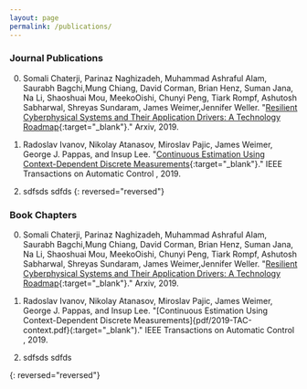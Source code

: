 ```yaml
---
layout: page
permalink: /publications/
---
```


### Journal Publications

0. Somali Chaterji, Parinaz Naghizadeh, Muhammad Ashraful Alam, Saurabh Bagchi,Mung Chiang, David Corman, 
   Brian Henz, Suman Jana, Na Li, Shaoshuai Mou, MeekoOishi, Chunyi Peng, Tiark Rompf, Ashutosh Sabharwal,
   Shreyas Sundaram, James Weimer,Jennifer Weller. 
   "[Resilient Cyberphysical Systems and Their Application Drivers: A Technology Roadmap](https://arxiv.org/abs/2001.00090){:target="_blank"}."
   Arxiv, 2019. 
   
0. Radoslav Ivanov, Nikolay Atanasov, Miroslav Pajic, James Weimer, George J. Pappas, and Insup Lee. 
   "[Continuous Estimation Using Context-Dependent Discrete Measurements](pdf/2019-TAC-context.pdf){:target="_blank"}." IEEE Transactions on Automatic Control , 2019. 

0. sdfsds
   sdfds 
{: reversed="reversed"}
   



### Book Chapters

0. Somali Chaterji, Parinaz Naghizadeh, Muhammad Ashraful Alam, Saurabh Bagchi,Mung Chiang, David Corman, 
   Brian Henz, Suman Jana, Na Li, Shaoshuai Mou, MeekoOishi, Chunyi Peng, Tiark Rompf, Ashutosh Sabharwal,
   Shreyas Sundaram, James Weimer,Jennifer Weller. 
   "[Resilient Cyberphysical Systems and Their Application Drivers: A Technology Roadmap](https://arxiv.org/abs/2001.00090){:target="_blank"}."
   Arxiv, 2019. 
   
0. Radoslav Ivanov, Nikolay Atanasov, Miroslav Pajic, James Weimer, George J. Pappas, and Insup Lee. 
   "[Continuous Estimation Using Context-Dependent Discrete Measurements]{pdf/2019-TAC-context.pdf}(:target="_blank")." IEEE Transactions on Automatic Control , 2019. 

0. sdfsds
   sdfds 
   
{: reversed="reversed"}